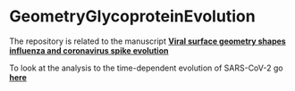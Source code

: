 # GeometryGlycoproteinEvolution
The repository is related to the manuscript [**Viral surface geometry shapes influenza and coronavirus spike evolution**](https://www.biorxiv.org/content/10.1101/2020.10.20.347641v1)

To look at the analysis to the time-dependent evolution of SARS-CoV-2 go [**here**](https://amitaiassaf.github.io/SpikeGeometry/SARSCoV2EvoT.html)
